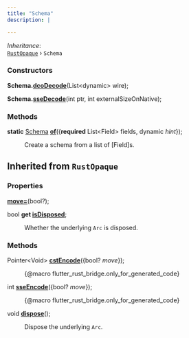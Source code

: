 ```yaml
---
title: "Schema"
description: |

---
```

*Inheritance*:  
<code>[RustOpaque]</code> &rsaquo; `Schema`


### Constructors
<dl>
<dt>

<span class="dart-code"><strong>Schema.[dcoDecode](dcodecode)</strong>(<span class="nobr">List&lt;dynamic&gt; wire</span>);</span>
</dt>
<dt>

<span class="dart-code"><strong>Schema.[sseDecode](ssedecode)</strong>(<span class="nobr">int ptr</span>, <span class="nobr">int externalSizeOnNative</span>);</span>
</dt>
</dl>

### Methods
<dl>
<dt>

<span class="dart-code"><strong>static</strong> [Schema] [<strong>of](of)</strong>({<span class="nobr"><strong>required</strong> List&lt;Field&gt; fields</span>, <span class="nobr">dynamic <i>hint</i></span>});</span>
</dt>
<dd>

 Create a schema from a list of [Field]s.
</dd>
</dl>



## Inherited from `RustOpaque`

### Properties
<dl>
<dt>

<span class="dart-code"><strong>[move=](/reference/classes/rustopaque/move)</strong>(bool?);</span>
</dt>
<dt>

<span class="dart-code">bool <strong>get [isDisposed](/reference/classes/rustopaque/isdisposed)</strong>;</span>
</dt>
<dd>

 Whether the underlying `Arc` is disposed.
</dd>
</dl>

### Methods
<dl>
<dt>

<span class="dart-code">Pointer&lt;Void&gt; [<strong>cstEncode](/reference/classes/rustopaque/cstencode)</strong>({<span class="nobr">bool? <i>move</i></span>});</span>
</dt>
<dd>

 {@macro flutter_rust_bridge.only_for_generated_code}
</dd>
<dt>

<span class="dart-code">int [<strong>sseEncode](/reference/classes/rustopaque/sseencode)</strong>({<span class="nobr">bool? <i>move</i></span>});</span>
</dt>
<dd>

 {@macro flutter_rust_bridge.only_for_generated_code}
</dd>
<dt>

<span class="dart-code">void [<strong>dispose](/reference/classes/rustopaque/dispose)</strong>();</span>
</dt>
<dd>

 Dispose the underlying `Arc`.
</dd>
</dl>

[RustOpaque]: /reference/classes/rustopaque/
[Schema]: /reference/classes/schema/